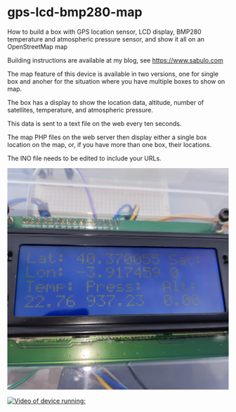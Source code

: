 # gps-lcd-bmp280-map
How to build a box with GPS location sensor, LCD display, BMP280 temperature and atmospheric pressure sensor, and show it all on an OpenStreetMap map

Building instructions are available at my blog, see https://www.sabulo.com

The map feature of this device is available in two versions, one for single box and anoher for the situation where you have multiple boxes to show on map.

The box has a display to show the location data, altitude, number of satellites, temperature, and atmospheric pressure. 

This data is sent to a text file on the web every ten seconds.

The map PHP files on the web server then display either a single box location on the map, or, if you have more than one box, their locations.

The INO file needs to be edited to include your URLs.

![Device running](20220420_152010.jpg)



[![Video of device running:](https://img.youtube.com/vi/T-D1KVIuvjA/maxresdefault.jpg)](https://youtube.com/shorts/pClqnxGrZOU?feature=share)
